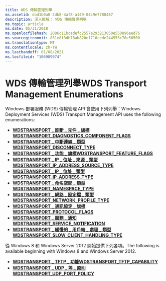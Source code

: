 ```yaml
---
title: WDS 傳輸管理列舉
ms.assetid: dad1b0a0-2db8-4af8-a149-04c9e7788487
description: 深入瞭解： WDS 傳輸管理列舉
ms.topic: article
ms.date: 05/31/2018
ms.openlocfilehash: 2086c11bcadefc2557a293213050e550896eed76
ms.sourcegitcommit: 831e8f3db78ab820e1710cede244553c70e50500
ms.translationtype: MT
ms.contentlocale: zh-TW
ms.lasthandoff: 01/08/2021
ms.locfileid: "106989974"
---
```

# <a name="wds-transport-management-enumerations"></a><span data-ttu-id="380dd-103">WDS 傳輸管理列舉</span><span class="sxs-lookup"><span data-stu-id="380dd-103">WDS Transport Management Enumerations</span></span>

<span data-ttu-id="380dd-104">Windows 部署服務 (WDS) 傳輸管理 API 會使用下列列舉：</span><span class="sxs-lookup"><span data-stu-id="380dd-104">Windows Deployment Services (WDS) Transport Management API uses the following enumerations:</span></span>

-   [<span data-ttu-id="380dd-105">**WDSTRANSPORT \_ 診斷 \_ 元件 \_ 旗標**</span><span class="sxs-lookup"><span data-stu-id="380dd-105">**WDSTRANSPORT\_DIAGNOSTICS\_COMPONENT\_FLAGS**</span></span>](/windows/win32/api/wdstptmgmt/ne-wdstptmgmt-wdstransport_diagnostics_component_flags)
-   [<span data-ttu-id="380dd-106">**WDSTRANSPORT \_ 中斷連線 \_ 類型**</span><span class="sxs-lookup"><span data-stu-id="380dd-106">**WDSTRANSPORT\_DISCONNECT\_TYPE**</span></span>](/windows/win32/api/wdstptmgmt/ne-wdstptmgmt-wdstransport_disconnect_type)
-   [<span data-ttu-id="380dd-107">**WDSTRANSPORT \_ 功能 \_ 旗標**</span><span class="sxs-lookup"><span data-stu-id="380dd-107">**WDSTRANSPORT\_FEATURE\_FLAGS**</span></span>](/windows/win32/api/wdstptmgmt/ne-wdstptmgmt-wdstransport_feature_flags)
-   [<span data-ttu-id="380dd-108">**WDSTRANSPORT \_ IP \_ 位址 \_ 來源 \_ 類型**</span><span class="sxs-lookup"><span data-stu-id="380dd-108">**WDSTRANSPORT\_IP\_ADDRESS\_SOURCE\_TYPE**</span></span>](/windows/win32/api/wdstptmgmt/ne-wdstptmgmt-wdstransport_ip_address_source_type)
-   [<span data-ttu-id="380dd-109">**WDSTRANSPORT \_ IP \_ 位址 \_ 類型**</span><span class="sxs-lookup"><span data-stu-id="380dd-109">**WDSTRANSPORT\_IP\_ADDRESS\_TYPE**</span></span>](/windows/win32/api/wdstptmgmt/ne-wdstptmgmt-wdstransport_ip_address_type)
-   [<span data-ttu-id="380dd-110">**WDSTRANSPORT \_ 命名空間 \_ 類型**</span><span class="sxs-lookup"><span data-stu-id="380dd-110">**WDSTRANSPORT\_NAMESPACE\_TYPE**</span></span>](/windows/win32/api/wdstptmgmt/ne-wdstptmgmt-wdstransport_namespace_type)
-   [<span data-ttu-id="380dd-111">**WDSTRANSPORT \_ 網路 \_ 設定檔 \_ 類型**</span><span class="sxs-lookup"><span data-stu-id="380dd-111">**WDSTRANSPORT\_NETWORK\_PROFILE\_TYPE**</span></span>](/windows/win32/api/wdstptmgmt/ne-wdstptmgmt-wdstransport_network_profile_type)
-   [<span data-ttu-id="380dd-112">**WDSTRANSPORT \_ 通訊協定 \_ 旗標**</span><span class="sxs-lookup"><span data-stu-id="380dd-112">**WDSTRANSPORT\_PROTOCOL\_FLAGS**</span></span>](/windows/win32/api/wdstptmgmt/ne-wdstptmgmt-wdstransport_protocol_flags)
-   [<span data-ttu-id="380dd-113">**WDSTRANSPORT \_ 服務 \_ 通知**</span><span class="sxs-lookup"><span data-stu-id="380dd-113">**WDSTRANSPORT\_SERVICE\_NOTIFICATION**</span></span>](/windows/win32/api/wdstptmgmt/ne-wdstptmgmt-wdstransport_service_notification)
-   [<span data-ttu-id="380dd-114">**WDSTRANSPORT \_ 緩慢的 \_ 用戶端 \_ 處理 \_ 類型**</span><span class="sxs-lookup"><span data-stu-id="380dd-114">**WDSTRANSPORT\_SLOW\_CLIENT\_HANDLING\_TYPE**</span></span>](/windows/win32/api/wdstptmgmt/ne-wdstptmgmt-wdstransport_slow_client_handling_type)

<span data-ttu-id="380dd-115">從 Windows 8 和 Windows Server 2012 開始提供下列各項。</span><span class="sxs-lookup"><span data-stu-id="380dd-115">The following is available beginning with Windows 8 and Windows Server 2012.</span></span>

-   [<span data-ttu-id="380dd-116">**WDSTRANSPORT \_ TFTP \_ 功能**</span><span class="sxs-lookup"><span data-stu-id="380dd-116">**WDSTRANSPORT\_TFTP\_CAPABILITY**</span></span>](/windows/win32/api/wdstptmgmt/ne-wdstptmgmt-wdstransport_tftp_capability)
-   [<span data-ttu-id="380dd-117">**WDSTRANSPORT \_ UDP \_ 埠 \_ 原則**</span><span class="sxs-lookup"><span data-stu-id="380dd-117">**WDSTRANSPORT\_UDP\_PORT\_POLICY**</span></span>](/windows/win32/api/wdstptmgmt/ne-wdstptmgmt-wdstransport_udp_port_policy)

 

 




